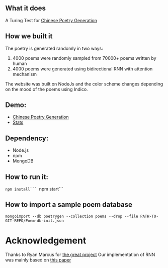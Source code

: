 ## What it does

A Turing Test for [Chinese Poetry Generation](https://cs.uwaterloo.ca/~mli/Simon_Vera.pdf)

## How we built it

The poetry is generated randomly in two ways:

1.  4000 poems were randomly sampled from 70000+ poems written by human
2.  4000 poems were generated using bidirectional RNN with attention mechanism

The website was built on NodeJs and the color scheme changes depending on the mood of the poems using Indico.

## Demo:

- [Chinese Poetry Generation](http://ming-gpu-3.cs.uwaterloo.ca:8080)
- [Stats](http://ming-gpu-3.cs.uwaterloo.ca:8080/charts)

## Dependency:

- Node.js  
- npm  
- MongoDB  


## How to run it:
````npm install```
````npm start```

## How to import a sample poem database
```mongoimport --db poetrygen --collection poems --drop --file PATH-TO-GIT-REPO/Poem-db-init.json```

# Acknowledgement
Thanks to Ryan Marcus for [the great project](https://github.com/RyanMarcus/EdgarAllanPoetry)
Our implementation of RNN was mainly based on [this paper](https://arxiv.org/abs/1610.09889)


